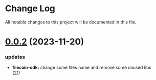 
# Change Log

All notable changes to this project will be documented in this file.

# [0.0.2](https://github.com/okx/go-wallet-sdk) (2023-11-20)

### updates

- **filecoin-sdk:** change some files name and remove some unused libs ([21](https://github.com/ewhal/go-wallet-sdk/pull/21))
